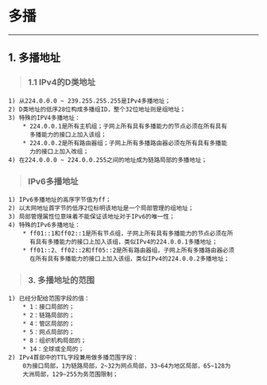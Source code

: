 # **多播**
***


## **1. 多播地址**
> ### **1.1 IPv4的D类地址**
    1) 从224.0.0.0 ~ 239.255.255.255是IPv4多播地址；
    2) D类地址的低序28位构成多播组ID，整个32位地址则是组地址；
    3) 特殊的IPV4多播地址：
        * 224.0.0.1是所有主机组；子网上所有具有多播能力的节点必须在所有具有
          多播能力的接口上加入该组；
        * 224.0.0.2是所有路由器组；子网上所有多播路由器必须在所有具有多播能
          力的接口上加入改组；
    4) 在224.0.0.0 ~ 224.0.0.255之间的地址成为链路局部的多播地址；
> ### **IPv6多播地址**
    1) IPv6多播地址的高序字节值为ff；
    2) 以太网地址首字节的低序2位标明该地址是一个局部管理的组地址；
    3) 局部管理属性位意味着不能保证该地址对于IPv6的唯一性；
    4) 特殊的IPv6多播地址：
        * ff01::1和ff02::1是所有节点组，子网上所有具有多播能力的节点必须在所
          有具有多播能力的接口上加入该组，类似IPv4的224.0.0.1多播地址；
        * ff01::2、ff02::2和ff05::2是所有路由器组，子网上所有多播路由器必须
          在所有具有多播能力的接口上加入该组，类似IPv4的224.0.0.2多播地址；
> ### **3. 多播地址的范围**
    1) 已经分配给范围字段的值：
        * 1：接口局部的；
        * 2：链路局部的；
        * 4：管区局部的；
        * 5：网点局部的；
        * 8：组织机构局部的；
        * 14：全球或全局的；
    2) IPv4首部中的TTL字段兼用做多播范围字段：
        0为接口局部，1为链路局部，2~32为网点局部，33~64为地区局部，65~128为
        大洲局部，129~255为务范围限制；
